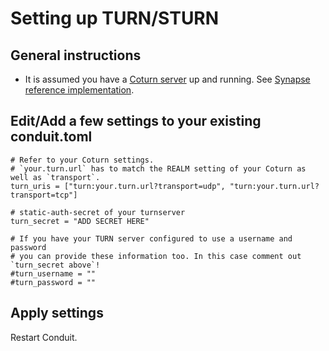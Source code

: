 # Setting up TURN/STURN

## General instructions

* It is assumed you have a [Coturn server](https://github.com/coturn/coturn) up and running. See [Synapse reference implementation](https://github.com/matrix-org/synapse/blob/develop/docs/turn-howto.md).

## Edit/Add a few settings to your existing conduit.toml

```
# Refer to your Coturn settings. 
# `your.turn.url` has to match the REALM setting of your Coturn as well as `transport`.
turn_uris = ["turn:your.turn.url?transport=udp", "turn:your.turn.url?transport=tcp"]

# static-auth-secret of your turnserver
turn_secret = "ADD SECRET HERE"

# If you have your TURN server configured to use a username and password
# you can provide these information too. In this case comment out `turn_secret above`!
#turn_username = ""
#turn_password = ""
```

## Apply settings

Restart Conduit.